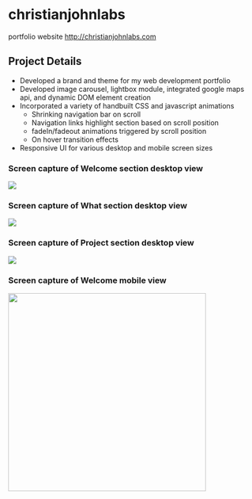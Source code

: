# christianjohnlabs
portfolio website
http://christianjohnlabs.com

## Project Details
- Developed a brand and theme for my web development portfolio
- Developed image carousel, lightbox module, integrated google maps api, and dynamic DOM element creation
- Incorporated a variety of handbuilt CSS and javascript animations
    - Shrinking navigation bar on scroll
    - Navigation links highlight section based on scroll position
    - fadeIn/fadeout animations triggered by scroll position
    - On hover transition effects
- Responsive UI for various desktop and mobile screen sizes

### Screen capture of Welcome section desktop view
<img src="../README_assets/desktop-screen-capture-welcome.jpg"/>

### Screen capture of What section desktop view
<img src="../README_assets/desktop-screen-capture-what.jpg"/>

### Screen capture of Project section desktop view
<img src="../README_assets/desktop-screen-capture-projects.jpg"/>

### Screen capture of Welcome mobile view
<img src="../README_assets/mobile-screen-capture-welcome.png" width="400px"/>

